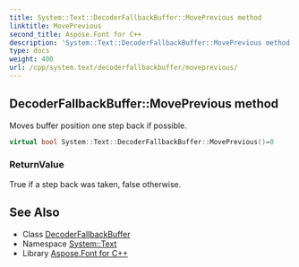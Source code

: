 ```yaml
---
title: System::Text::DecoderFallbackBuffer::MovePrevious method
linktitle: MovePrevious
second_title: Aspose.Font for C++
description: 'System::Text::DecoderFallbackBuffer::MovePrevious method. Moves buffer position one step back if possible in C++.'
type: docs
weight: 400
url: /cpp/system.text/decoderfallbackbuffer/moveprevious/
---
```

## DecoderFallbackBuffer::MovePrevious method


Moves buffer position one step back if possible.

```cpp
virtual bool System::Text::DecoderFallbackBuffer::MovePrevious()=0
```


### ReturnValue

True if a step back was taken, false otherwise.

## See Also

* Class [DecoderFallbackBuffer](../)
* Namespace [System::Text](../../)
* Library [Aspose.Font for C++](../../../)
